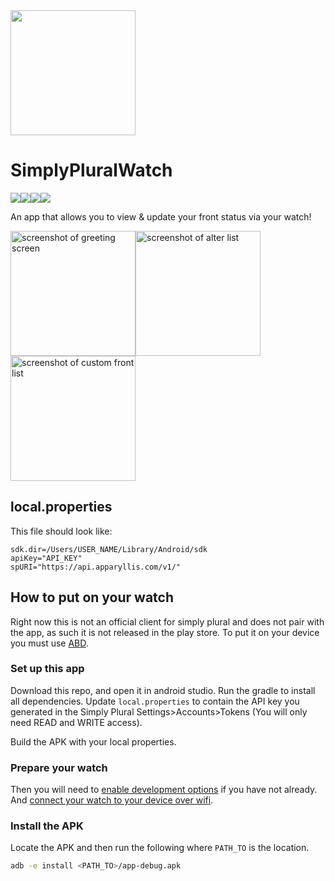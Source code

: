 <img src="https://raw.githubusercontent.com/jakethedog104/SimplyPluralWatch/5091a2f2a16195128145aa55717cb5d95f0f7765/simplypluralwatch.svg" width="200px">

# SimplyPluralWatch

<img src="https://img.shields.io/badge/Kotlin-B125EA?style=for-the-badge&logo=kotlin&logoColor=white"><img src="https://img.shields.io/badge/Android_Studio-3DDC84?style=for-the-badge&logo=android-studio&logoColor=white"><img src="https://img.shields.io/badge/-Wear%20OS-4285F4?style=for-the-badge&logo=wear-os&logoColor=white"><a href="https://discord.gg/hcWGEJVFQb"><img src="https://img.shields.io/badge/Discord-5865F2?style=for-the-badge&logo=discord&logoColor=white"></a>

An app that allows you to view & update your front status via your watch!

<img src="https://raw.githubusercontent.com/jakethedog104/SimplyPluralWatch/refs/heads/main/screenshots/sample_greeting.png" alt="screenshot of greeting screen" width="200px"><img src="https://raw.githubusercontent.com/jakethedog104/SimplyPluralWatch/refs/heads/main/screenshots/sample_alter.png" alt="screenshot of alter list" width="200px"><img src="https://raw.githubusercontent.com/jakethedog104/SimplyPluralWatch/refs/heads/main/screenshots/sample_custom.png" alt="screenshot of custom front list" width="200px">

## local.properties
This file should look like:

```
sdk.dir=/Users/USER_NAME/Library/Android/sdk
apiKey="API_KEY"
spURI="https://api.apparyllis.com/v1/"
```

## How to put on your watch

Right now this is not an official client for simply plural and does not pair with the app, as such it is not released in the play store. To put it on your device you must use [ABD](https://developer.android.com/tools/adb).

### Set up this app

Download this repo, and open it in android studio. Run the gradle to install all dependencies. Update `local.properties` to contain the API key you generated in the Simply Plural Settings>Accounts>Tokens (You will only need READ and WRITE access). 

Build the APK with your local properties.

### Prepare your watch

Then you will need to [enable development options](https://developer.android.com/training/wearables/get-started/debugging#enable-dev-options) if you have not already.
And [connect your watch to your device over wifi](https://developer.android.com/training/wearables/get-started/debugging#wifi-debugging).

### Install the APK

Locate the APK and then run the following where `PATH_TO` is the location.

```sh
adb -e install <PATH_TO>/app-debug.apk
```
